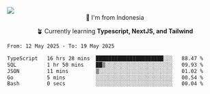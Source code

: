 
<img align = "center" src="https://readme-typing-svg.herokuapp.com?font=Fira+Code&size=25&pause=1000&color=00F713&center=true&vCenter=true&random=false&width=850&height=70&lines=Hi+There+%F0%9F%91%8B%2C+Im+Julian+Caesar;"/>
<br>

<div align = "center">
  📌 I'm from Indonesia
  
  🪴 Currently learning **Typescript, NextJS, and Tailwind**
</div>

<!--START_SECTION:waka-->

```txt
From: 12 May 2025 - To: 19 May 2025

TypeScript   16 hrs 28 mins  ██████████████████████░░░   88.47 %
SQL          1 hr 50 mins    ██▒░░░░░░░░░░░░░░░░░░░░░░   09.93 %
JSON         11 mins         ▒░░░░░░░░░░░░░░░░░░░░░░░░   01.02 %
Go           5 mins          ░░░░░░░░░░░░░░░░░░░░░░░░░   00.54 %
Bash         0 secs          ░░░░░░░░░░░░░░░░░░░░░░░░░   00.04 %
```

<!--END_SECTION:waka-->

